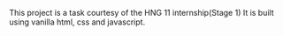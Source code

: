 This project is a task courtesy of the HNG 11 internship(Stage 1)
It is built using vanilla html, css and javascript.

